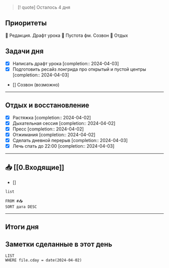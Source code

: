 > [! quote] Осталось 4 дня
> 

## Приоритеты
🔴 Редакция. Драфт урока
🔴 Пустота фм. Созвон
🔴 Отдых

## Задачи дня
- [x] Написать драфт урока  [completion:: 2024-04-03]
- [x] Подготовить ресайз лонгрида про открытый и пустой центры  [completion:: 2024-04-03]
- [] Созвон (возможно)

---
## Отдых и восстановление
- [x] Растяжка  [completion:: 2024-04-02]
- [x] Дыхательная сессия  [completion:: 2024-04-02]
- [x] Пресс  [completion:: 2024-04-02]
- [x] Отжимания  [completion:: 2024-04-02]
- [x] Сделать дневной перерыв  [completion:: 2024-04-03]
- [x] Лечь спать до 22:00  [completion:: 2024-04-03]

---
## 📥 [[0.Входящие]]
- [] 



```dataview
list
	
FROM #📥
SORT дата DESC
```


---
## Итоги дня





## Заметки сделанные в этот день
```dataview
LIST
WHERE file.cday = date(2024-04-02)
```

